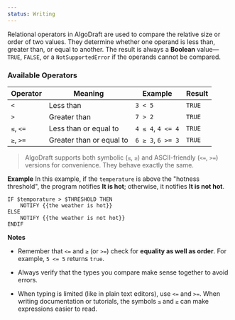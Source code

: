 ```yaml
---
status: Writing
---
```

Relational operators in AlgoDraft are used to compare the relative size or order of two values. They determine whether one operand is less than, greater than, or equal to another. The result is always a **Boolean** value—`TRUE`, `FALSE`, or a `NotSupportedError` if the operands cannot be compared.

### **Available Operators**

| Operator  | Meaning                  | Example           | Result |
| --------- | ------------------------ | ----------------- | ------ |
| `<`       | Less than                | `3 < 5`           | `TRUE` |
| `>`       | Greater than             | `7 > 2`           | `TRUE` |
| `≤`, `<=` | Less than or equal to    | `4 ≤ 4`, `4 <= 4` | `TRUE` |
| `≥`, `>=` | Greater than or equal to | `6 ≥ 3`, `6 >= 3` | `TRUE` |

> AlgoDraft supports both symbolic (`≤`, `≥`) and ASCII-friendly (`<=`, `>=`) versions for convenience. They behave exactly the same.

**Example**
In this example, if the `temperature` is above the "hotness threshold", the program notifies **It is hot**; otherwise, it notifies **It is not hot**.
```
IF $temporature > $THRESHOLD THEN
    NOTIFY {{the weather is hot}}
ELSE
    NOTIFY {{the weather is not hot}}
ENDIF
```

**Notes**
- Remember that `<=` and `≥` (or `>=`) check for **equality as well as order**. For example, `5 <= 5` returns `true`.
    
- Always verify that the types you compare make sense together to avoid errors.

*  When typing is limited (like in plain text editors), use `<=` and `>=`. When writing documentation or tutorials, the symbols `≤` and `≥` can make expressions easier to read.